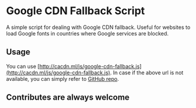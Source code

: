 # Google CDN Fallback Script
A simple script for dealing with Google CDN fallback. Useful for websites to load Google fonts in countries where Google services are blocked.

## Usage
You can use [http://cacdn.ml/js/google-cdn-fallback.js](http://cacdn.ml/js/google-cdn-fallback.js).
In case if the above url is not available, you can simply refer to [GitHub repo](https://raw.githubusercontent.com/clthck/google-cdn-fallback/master/js/google-cdn-fallback.js).

## Contributes are always welcome

